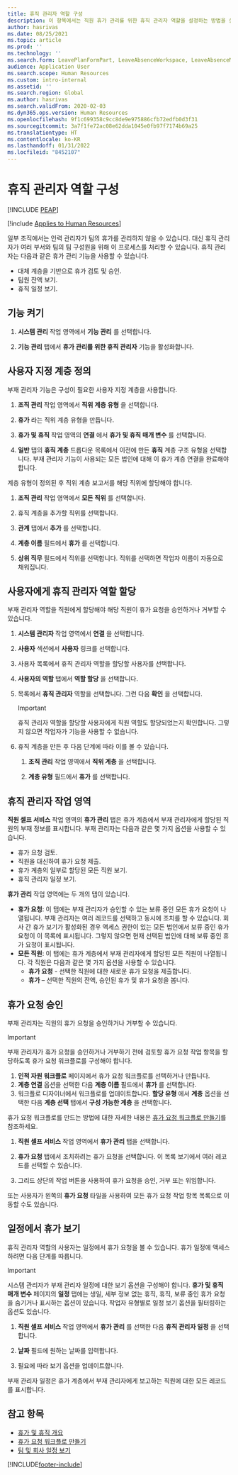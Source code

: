 ```yaml
---
title: 휴직 관리자 역할 구성
description: 이 항목에서는 직원 휴가 관리를 위한 휴직 관리자 역할을 설정하는 방법을 설명합니다.
author: hasrivas
ms.date: 08/25/2021
ms.topic: article
ms.prod: ''
ms.technology: ''
ms.search.form: LeavePlanFormPart, LeaveAbsenceWorkspace, LeaveAbsenceManager
audience: Application User
ms.search.scope: Human Resources
ms.custom: intro-internal
ms.assetid: ''
ms.search.region: Global
ms.author: hasrivas
ms.search.validFrom: 2020-02-03
ms.dyn365.ops.version: Human Resources
ms.openlocfilehash: 9f1c699358c9cc8de9e975886cfb72edfb0d3f31
ms.sourcegitcommit: 3a7f1fe72ac08e62dda1045e0fb97f7174b69a25
ms.translationtype: HT
ms.contentlocale: ko-KR
ms.lasthandoff: 01/31/2022
ms.locfileid: "8452107"
---
```

# <a name="configure-the-absence-manager-role"></a>휴직 관리자 역할 구성


[!INCLUDE [PEAP](../includes/peap-2.md)]

[!include [Applies to Human Resources](../includes/applies-to-hr.md)]

일부 조직에서는 인력 관리자가 팀의 휴가를 관리하지 않을 수 있습니다. 대신 휴직 관리자가 여러 부서와 팀의 팀 구성원을 위해 이 프로세스를 처리할 수 있습니다. 휴직 관리자는 다음과 같은 휴가 관리 기능을 사용할 수 있습니다.

- 대체 계층을 기반으로 휴가 검토 및 승인.
- 팀원 잔액 보기.
- 휴직 일정 보기.

## <a name="turn-on-the-feature"></a>기능 켜기

1. **시스템 관리** 작업 영역에서 **기능 관리** 를 선택합니다.

2. **기능 관리** 탭에서 **휴가 관리를 위한 휴직 관리자** 기능을 활성화합니다.

## <a name="define-a-custom-hierarchy"></a>사용자 지정 계층 정의

부재 관리자 기능은 구성이 필요한 사용자 지정 계층을 사용합니다.

1. **조직 관리** 작업 영역에서 **직위 계층 유형** 을 선택합니다.

2. **휴가** 라는 직위 계층 유형을 만듭니다.

3. **휴가 및 휴직** 작업 영역의 **연결** 에서 **휴가 및 휴직 매개 변수** 를 선택합니다.

4. **일반** 탭의 **휴직 계층** 드롭다운 목록에서 이전에 만든 **휴직** 계층 구조 유형을 선택합니다. 부재 관리자 기능이 사용되는 모든 법인에 대해 이 휴가 계층 연결을 완료해야 합니다.

계층 유형이 정의된 후 직위 계층 보고서를 해당 직위에 할당해야 합니다.

1. **조직 관리** 작업 영역에서 **모든 직위** 를 선택합니다.

2. 휴직 계층을 추가할 직위를 선택합니다.

3. **관계** 탭에서 **추가** 를 선택합니다.

4. **계층 이름** 필드에서 **휴가** 를 선택합니다.

5. **상위 직무** 필드에서 직위를 선택합니다. 직위를 선택하면 작업자 이름이 자동으로 채워집니다.

## <a name="assign-the-absence-manager-role-to-a-user"></a>사용자에게 휴직 관리자 역할 할당

부재 관리자 역할을 직원에게 할당해야 해당 직원이 휴가 요청을 승인하거나 거부할 수 있습니다.

1. **시스템 관리자** 작업 영역에서 **연결** 을 선택합니다.

2. **사용자** 섹션에서 **사용자** 링크를 선택합니다.

3. 사용자 목록에서 휴직 관리자 역할을 할당할 사용자를 선택합니다.

4. **사용자의 역할** 탭에서 **역할 할당** 을 선택합니다.

5. 목록에서 **휴직 관리자** 역할을 선택합니다. 그런 다음 **확인** 을 선택합니다.

    > [!IMPORTANT]
    > 휴직 관리자 역할을 할당할 사용자에게 직원 역할도 할당되었는지 확인합니다. 그렇지 않으면 작업자가 기능을 사용할 수 없습니다.

6. 휴직 계층을 만든 후 다음 단계에 따라 이를 볼 수 있습니다.

    1. **조직 관리** 작업 영역에서 **직위 계층** 을 선택합니다.
    
    2. **계층 유형** 필드에서 **휴가** 를 선택합니다.

## <a name="absence-manager-workspace"></a>휴직 관리자 작업 영역

**직원 셀프 서비스** 작업 영역의 **휴가 관리** 탭은 휴가 계층에서 부재 관리자에게 할당된 직원의 부재 정보를 표시합니다. 부재 관리자는 다음과 같은 몇 가지 옵션을 사용할 수 있습니다. 
 - 휴가 요청 검토.</br>
 - 직원을 대신하여 휴가 요청 제출.</br>
 - 휴가 계층의 일부로 할당된 모든 직원 보기.</br>
 - 휴직 관리자 일정 보기.</br>

**휴가 관리** 작업 영역에는 두 개의 탭이 있습니다.
 - **휴가 요청**: 이 탭에는 부재 관리자가 승인할 수 있는 보류 중인 모든 휴가 요청이 나열됩니다. 부재 관리자는 여러 레코드를 선택하고 동시에 조치를 할 수 있습니다. 회사 간 휴가 보기가 활성화된 경우 액세스 권한이 있는 모든 법인에서 보류 중인 휴가 요청이 이 목록에 표시됩니다. 그렇지 않으면 현재 선택된 법인에 대해 보류 중인 휴가 요청이 표시됩니다. </br>
 - **모든 직원**: 이 탭에는 휴가 계층에서 부재 관리자에게 할당된 모든 직원이 나열됩니다. 각 직원은 다음과 같은 몇 가지 옵션을 사용할 수 있습니다.
    - **휴가 요청** - 선택한 직원에 대한 새로운 휴가 요청을 제출합니다.</br>
    - **휴가** – 선택한 직원의 잔액, 승인된 휴가 및 휴가 요청을 봅니다.</br>

## <a name="approve-time-off-requests"></a>휴가 요청 승인

부재 관리자는 직원의 휴가 요청을 승인하거나 거부할 수 있습니다. 

> [!IMPORTANT]
> 부재 관리자가 휴가 요청을 승인하거나 거부하기 전에 검토할 휴가 요청 작업 항목을 할당하도록 휴가 요청 워크플로를 구성해야 합니다.
>
> 1. **인적 자원 워크플로** 페이지에서 휴가 요청 워크플로를 선택하거나 만듭니다.
> 2. **계층 연결** 옵션을 선택한 다음 **계층 이름** 필드에서 **휴가** 를 선택합니다.
> 3. 워크플로 디자이너에서 워크플로를 업데이트합니다. **할당 유형** 에서 **계층** 옵션을 선택한 다음 **계층 선택** 탭에서 **구성 가능한 계층** 을 선택합니다.
>
> 휴가 요청 워크플로를 만드는 방법에 대한 자세한 내용은 [휴가 요청 워크플로 만들기](hr-leave-and-absence-workflow.md)를 참조하세요.

1. **직원 셀프 서비스** 작업 영역에서 **휴가 관리** 탭을 선택합니다.

2. **휴가 요청** 탭에서 조치하려는 휴가 요청을 선택합니다. 이 목록 보기에서 여러 레코드를 선택할 수 있습니다.

3. 그리드 상단의 작업 버튼을 사용하여 휴가 요청을 승인, 거부 또는 위임합니다. 

또는 사용자가 왼쪽의 **휴가 요청** 타일을 사용하여 모든 휴가 요청 작업 항목 목록으로 이동할 수도 있습니다. 

## <a name="view-time-off-in-the-calendar"></a>일정에서 휴가 보기

휴직 관리자 역할의 사용자는 일정에서 휴가 요청을 볼 수 있습니다. 휴가 일정에 액세스하려면 다음 단계를 따릅니다.

> [!IMPORTANT]
> 시스템 관리자가 부재 관리자 일정에 대한 보기 옵션을 구성해야 합니다. **휴가 및 휴직 매개 변수** 페이지의 **일정** 탭에는 생일, 세부 정보 없는 휴직, 휴직, 보류 중인 휴가 요청을 숨기거나 표시하는 옵션이 있습니다. 작업자 유형별로 일정 보기 옵션을 필터링하는 옵션도 있습니다.

1. **직원 셀프 서비스** 작업 영역에서 **휴가 관리** 를 선택한 다음 **휴직 관리자 일정** 을 선택합니다.

2. **날짜** 필드에 원하는 날짜를 입력합니다.

3. 필요에 따라 보기 옵션을 업데이트합니다.

부재 관리자 일정은 휴가 계층에서 부재 관리자에게 보고하는 직원에 대한 모든 레코드를 표시합니다.

## <a name="see-also"></a>참고 항목

- [휴가 및 휴직 개요](hr-leave-and-absence-overview.md)
- [휴가 요청 워크플로 만들기](hr-leave-and-absence-workflow.md)
- [팀 및 회사 일정 보기](hr-employee-self-service-calendar.md)

[!INCLUDE[footer-include](../includes/footer-banner.md)]
